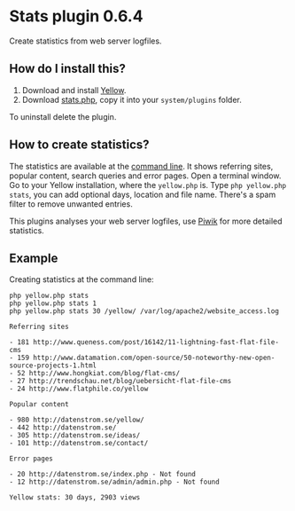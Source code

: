 Stats plugin 0.6.4
==================
Create statistics from web server logfiles.

How do I install this?
----------------------
1. Download and install [Yellow](https://github.com/datenstrom/yellow/).  
2. Download [stats.php](stats.php?raw=true), copy it into your `system/plugins` folder.  

To uninstall delete the plugin.

How to create statistics?
-------------------------
The statistics are available at the [command line](https://github.com/datenstrom/yellow-plugins/tree/master/commandline). It shows referring sites, popular content, search queries and error pages. Open a terminal window. Go to your Yellow installation, where the `yellow.php` is. Type `php yellow.php stats`, you can add optional days, location and file name. There's a spam filter to remove unwanted entries.

This plugins analyses your web server logfiles, use [Piwik](https://github.com/datenstrom/yellow-plugins/tree/master/piwik) for more detailed statistics.

Example
-------
Creating statistics at the command line:

`php yellow.php stats`  
`php yellow.php stats 1`  
`php yellow.php stats 30 /yellow/ /var/log/apache2/website_access.log` 

~~~~
Referring sites

- 181 http://www.queness.com/post/16142/11-lightning-fast-flat-file-cms
- 159 http://www.datamation.com/open-source/50-noteworthy-new-open-source-projects-1.html
- 52 http://www.hongkiat.com/blog/flat-cms/
- 27 http://trendschau.net/blog/uebersicht-flat-file-cms
- 24 http://www.flatphile.co/yellow

Popular content

- 980 http://datenstrom.se/yellow/
- 442 http://datenstrom.se/
- 305 http://datenstrom.se/ideas/
- 101 http://datenstrom.se/contact/

Error pages

- 20 http://datenstrom.se/index.php - Not found
- 12 http://datenstrom.se/admin/admin.php - Not found

Yellow stats: 30 days, 2903 views
~~~~
